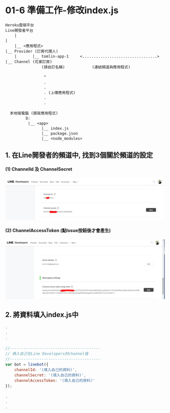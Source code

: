 # 01-6 準備工作-修改index.js


```
Heroku雲端平台                                                      Line開發者平台
    |                                                                    |
    |__ <應用程式>                                                        |__ Provider (訂房代理人)
    |       |__ tomlin-app-1     <.................................>            |__ Channel (花東訂房)       
                (請自訂名稱)            (連結頻道與應用程式)                               

                 ^                
                 .
                 .
                 . (上傳應用程式)
                 .
                 .
      
  本地端電腦 (撰寫應用程式)
         D:
          |__ <app>
                |__ index.js
                |__ package.json
                |__ <node_modules>
```



## 1. 在Line開發者的頻道中, 找到3個關於頻道的設定

#### (1) ChannelId 及 ChannelSecret
![GitHub Logo](/imgs/A1-6-1.jpg)

#### (2) ChannelAccessToken (點Issue按鈕後才會產生)
![GitHub Logo](/imgs/A1-6-2.jpg)

## 2. 將資料填入index.js中
``` js
.
.
.

//----------------------------------------
// 填入自己在Line Developers的channel值
//----------------------------------------
var bot = linebot({
    channelId: '(填入自己的資料)',
    channelSecret: '(填入自己的資料)',
    channelAccessToken: '(填入自己的資料)'
});

.
.
.
```
